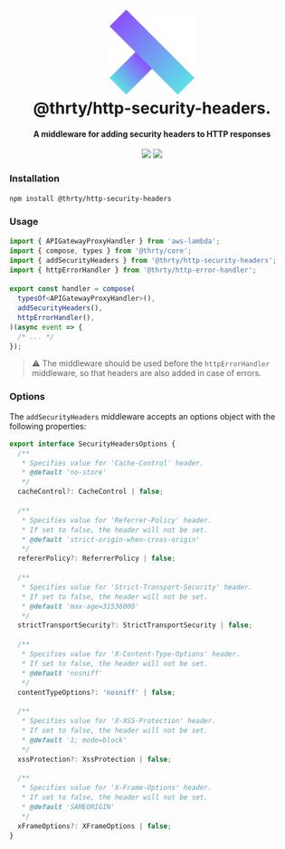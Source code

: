<h1 align="center">
  <img src="../../assets/logo.svg" alt="thirty" width="150">
  <br>
  @thrty/http-security-headers.
  <br>
</h1>

<h4 align="center">A middleware for adding security headers to HTTP responses</h4>

<p align="center">
    <img src="https://img.shields.io/npm/v/@thrty/http-security-headers.svg">
  <img src="https://github.com/thrty-org/thrty/actions/workflows/checks.yml/badge.svg">
</p>

### Installation

```shell script
npm install @thrty/http-security-headers
```

### Usage
```typescript
import { APIGatewayProxyHandler } from 'aws-lambda';
import { compose, types } from '@thrty/core';
import { addSecurityHeaders } from '@thrty/http-security-headers';
import { httpErrorHandler } from '@thrty/http-error-handler';

export const handler = compose(
  typesOf<APIGatewayProxyHandler>(),
  addSecurityHeaders(),
  httpErrorHandler(),
)(async event => {
  /* ... */
});
```

> ⚠️ The middleware should be used before the `httpErrorHandler` middleware, so that headers are also added in case of errors.

### Options
The `addSecurityHeaders` middleware accepts an options object with the following properties:

```typescript
export interface SecurityHeadersOptions {
  /**
   * Specifies value for 'Cache-Control' header.
   * @default 'no-store'
   */
  cacheControl?: CacheControl | false;

  /**
   * Specifies value for 'Referrer-Policy' header.
   * If set to false, the header will not be set.
   * @default 'strict-origin-when-cross-origin'
   */
  refererPolicy?: ReferrerPolicy | false;

  /**
   * Specifies value for 'Strict-Transport-Security' header.
   * If set to false, the header will not be set.
   * @default 'max-age=31536000'
   */
  strictTransportSecurity?: StrictTransportSecurity | false;

  /**
   * Specifies value for 'X-Content-Type-Options' header.
   * If set to false, the header will not be set.
   * @default 'nosniff'
   */
  contentTypeOptions?: 'nosniff' | false;

  /**
   * Specifies value for 'X-XSS-Protection' header.
   * If set to false, the header will not be set.
   * @default '1; mode=block'
   */
  xssProtection?: XssProtection | false;

  /**
   * Specifies value for 'X-Frame-Options' header.
   * If set to false, the header will not be set.
   * @default 'SAMEORIGIN'
   */
  xFrameOptions?: XFrameOptions | false;
}
```